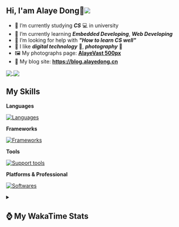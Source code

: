 ## Hi, **I'am Alaye Dong**👋<img src="https://visitor-badge.laobi.icu/badge?page_id=Alaye-Dong.Alaye-Dong"/>

- 📖 I’m currently studying ***CS*** 💻 in university
- 🌱 I’m currently learning ***Embedded Developing***, ***Web Developing***
- 🤔 I’m looking for help with ***"How to learn CS well"***
- 🤩 I like ***digital technology*** 📱, ***photography*** 📸
- 🖼️ My photographs page: **[AlayeVast 500px](https://500px.com.cn/AlayeVast)**
- 📰 My blog site: **https://blog.alayedong.cn**

<!--
[![Alaye's GitHub stats](https://github-readme-stats.vercel.app/api?username=Alaye-Dong&custom_title=Alaye%20Dong`s%20GitHub%20stats&show_icons=true&rank_icon=percentile&theme=transparent&include_all_commits=true&count_private=true)](https://github.com/anuraghazra/github-readme-stats) 
[![Top Langs](https://github-readme-stats.vercel.app/api/top-langs/?username=Alaye-Dong\&layout=compact&theme=transparent)](https://github.com/anuraghazra/github-readme-stats)
-->
<a href="https://github.com/anuraghazra/github-readme-stats">
  <img height=200 align="center" src="https://github-readme-stats.vercel.app/api?username=Alaye-Dong&custom_title=Alaye%20Dong`s%20GitHub%20stats&show_icons=true&rank_icon=percentile&theme=transparent&include_all_commits=true&count_private=true" />
</a>
<a href="https://github.com/anuraghazra/convoychat">
  <img height=200 align="center" src="https://github-readme-stats.vercel.app/api/top-langs/?username=Alaye-Dong&layout=compact&theme=transparent&include_all_commits=true&count_private=true&langs_count=8&card_width=300" />
</a>

## My Skills

**Languages**

[![Languages](https://go-skill-icons.vercel.app/api/icons?i=c,java,html,css,js,ts,py,dart&perline=15)](https://github.com/LelouchFR/skill-icons)

**Frameworks**

[![Frameworks](https://go-skill-icons.vercel.app/api/icons?i=arduino,platformio,spring,vue,nuxt,astro,tailwindcss,flutter&perline=15)](https://github.com/LelouchFR/skill-icons)

**Tools**

[![Support tools](https://go-skill-icons.vercel.app/api/icons?i=git,pnpm,vite,vitepress,pinia,anaconda,docker,nginx,mysql,redis&perline=15)](https://github.com/LelouchFR/skill-icons)

**Platforms & Professional**

[![Softwares](https://go-skill-icons.vercel.app/api/icons?i=windows,androidstudio,vscode,idea,pycharm,webstorm,ps,lr,davinci,canva,github,vercel&perline=15)](https://github.com/LelouchFR/skill-icons)

<details>	
  <summary><h2> ⌚ My WakaTime Stats </b></summary>

<!--START_SECTION:waka-->
![Code Time](http://img.shields.io/badge/Code%20Time-654%20hrs%2016%20mins-blue)

![Profile Views](http://img.shields.io/badge/Profile%20Views-0-blue)

![Lines of code](https://img.shields.io/badge/From%20Hello%20World%20I%27ve%20Written-1.2%20million%20lines%20of%20code-blue)

**🐱 My GitHub Data** 

> 📦 133.6 kB Used in GitHub's Storage 
 > 
> 🏆 424 Contributions in the Year 2025
 > 
> 🚫 Not Opted to Hire
 > 
> 📜 35 Public Repositories 
 > 
> 🔑 6 Private Repositories 
 > 
**I'm a Night 🦉** 

```text
🌞 Morning                139 commits         ██░░░░░░░░░░░░░░░░░░░░░░░   07.57 % 
🌆 Daytime                577 commits         ████████░░░░░░░░░░░░░░░░░   31.44 % 
🌃 Evening                785 commits         ███████████░░░░░░░░░░░░░░   42.78 % 
🌙 Night                  334 commits         █████░░░░░░░░░░░░░░░░░░░░   18.20 % 
```
📅 **I'm Most Productive on Thursday** 

```text
Monday                   300 commits         ████░░░░░░░░░░░░░░░░░░░░░   16.35 % 
Tuesday                  287 commits         ████░░░░░░░░░░░░░░░░░░░░░   15.64 % 
Wednesday                243 commits         ███░░░░░░░░░░░░░░░░░░░░░░   13.24 % 
Thursday                 304 commits         ████░░░░░░░░░░░░░░░░░░░░░   16.57 % 
Friday                   248 commits         ███░░░░░░░░░░░░░░░░░░░░░░   13.51 % 
Saturday                 194 commits         ███░░░░░░░░░░░░░░░░░░░░░░   10.57 % 
Sunday                   259 commits         ████░░░░░░░░░░░░░░░░░░░░░   14.11 % 
```


📊 **This Week I Spent My Time On** 

```text
💬 Programming Languages: 
Vue.js                   59 mins             ███████░░░░░░░░░░░░░░░░░░   28.45 % 
TypeScript               35 mins             ████░░░░░░░░░░░░░░░░░░░░░   16.79 % 
Markdown                 29 mins             ████░░░░░░░░░░░░░░░░░░░░░   14.19 % 
JSON                     25 mins             ███░░░░░░░░░░░░░░░░░░░░░░   12.31 % 
Git Config               21 mins             ███░░░░░░░░░░░░░░░░░░░░░░   10.15 % 

🔥 Editors: 
VS Code                  3 hrs 29 mins       █████████████████████████   100.00 % 

🐱‍💻 Projects: 
vue-class-homework-monore1 hr 44 mins        ████████████░░░░░░░░░░░░░   49.79 % 
jxut-wiki                48 mins             ██████░░░░░░░░░░░░░░░░░░░   23.30 % 
blog-fuwari-astro        34 mins             ████░░░░░░░░░░░░░░░░░░░░░   16.56 % 
JXUT-BST-IO-VitePress-For21 mins             ███░░░░░░░░░░░░░░░░░░░░░░   10.35 % 
```

**I Mostly Code in Java** 

```text
Java                     8 repos             ████░░░░░░░░░░░░░░░░░░░░░   17.78 % 
TypeScript               8 repos             ████░░░░░░░░░░░░░░░░░░░░░   17.78 % 
Vue                      4 repos             ██░░░░░░░░░░░░░░░░░░░░░░░   08.89 % 
CSS                      3 repos             ██░░░░░░░░░░░░░░░░░░░░░░░   06.67 % 
Dart                     1 repo              █░░░░░░░░░░░░░░░░░░░░░░░░   02.22 % 
```



**Timeline**

![Lines of Code chart](https://raw.githubusercontent.com/Alaye-Dong/Alaye-Dong/main/assets/bar_graph.png)


 Last Updated on 30/10/2025 18:52:52 UTC
<!--END_SECTION:waka-->

</details>
